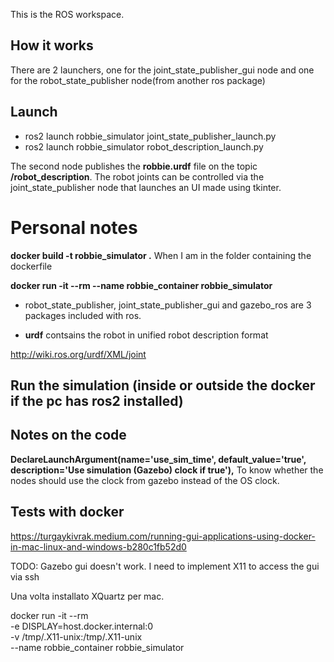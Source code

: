 This is the ROS workspace.

## How it works

There are 2 launchers, one for the joint_state_publisher_gui node and one for the robot_state_publisher node(from another ros package)

## Launch

- ros2 launch robbie_simulator joint_state_publisher_launch.py
- ros2 launch robbie_simulator robot_description_launch.py

The second node publishes the **robbie.urdf** file on the topic **/robot_description**.
The robot joints can be controlled via the joint_state_publisher node that launches an UI made using tkinter.













# Personal notes

**docker build -t robbie_simulator .** When I am in the folder containing the dockerfile

**docker run -it --rm --name robbie_container robbie_simulator**

- robot_state_publisher, joint_state_publisher_gui and gazebo_ros are 3 packages included with ros. 

- **urdf** contsains the robot in unified robot description format

http://wiki.ros.org/urdf/XML/joint

## Run the simulation (inside or outside the docker if the pc has ros2 installed)


## Notes on the code

**DeclareLaunchArgument(name='use_sim_time', default_value='true', description='Use simulation (Gazebo) clock if true'),**
To know whether the nodes should use the clock from gazebo instead of the OS clock.


## Tests with docker

https://turgaykivrak.medium.com/running-gui-applications-using-docker-in-mac-linux-and-windows-b280c1fb52d0

TODO: Gazebo gui doesn't work. I need to implement X11 to access the gui via ssh

Una volta installato XQuartz per mac. 

docker run -it --rm \
  -e DISPLAY=host.docker.internal:0 \
  -v /tmp/.X11-unix:/tmp/.X11-unix \
  --name robbie_container robbie_simulator



